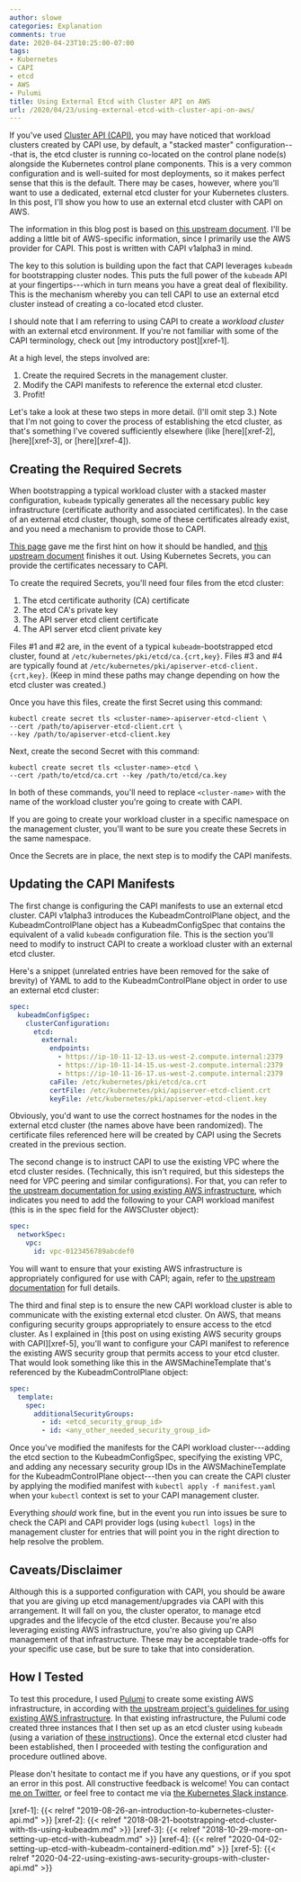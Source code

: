 ```yaml
---
author: slowe
categories: Explanation
comments: true
date: 2020-04-23T10:25:00-07:00
tags:
- Kubernetes
- CAPI
- etcd
- AWS
- Pulumi
title: Using External Etcd with Cluster API on AWS
url: /2020/04/23/using-external-etcd-with-cluster-api-on-aws/
---
```


If you've used [Cluster API (CAPI)][link-8], you may have noticed that workload clusters created by CAPI use, by default, a "stacked master" configuration---that is, the etcd cluster is running co-located on the control plane node(s) alongside the Kubernetes control plane components. This is a very common configuration and is well-suited for most deployments, so it makes perfect sense that this is the default. There may be cases, however, where you'll want to use a dedicated, external etcd cluster for your Kubernetes clusters. In this post, I'll show you how to use an external etcd cluster with CAPI on AWS.<!--more-->

The information in this blog post is based on [this upstream document][link-9]. I'll be adding a little bit of AWS-specific information, since I primarily use the AWS provider for CAPI. This post is written with CAPI v1alpha3 in mind.

The key to this solution is building upon the fact that CAPI leverages `kubeadm` for bootstrapping cluster nodes. This puts the full power of the `kubeadm` API at your fingertips---which in turn means you have a great deal of flexibility. This is the mechanism whereby you can tell CAPI to use an external etcd cluster instead of creating a co-located etcd cluster.

I should note that I am referring to using CAPI to create a _workload cluster_ with an external etcd environment. If you're not familiar with some of the CAPI terminology, check out [my introductory post][xref-1].

At a high level, the steps involved are:

1. Create the required Secrets in the management cluster.
2. Modify the CAPI manifests to reference the external etcd cluster.
3. Profit!

Let's take a look at these two steps in more detail. (I'll omit step 3.) Note that I'm not going to cover the process of establishing the etcd cluster, as that's something I've covered sufficiently elsewhere (like [here][xref-2], [here][xref-3], or [here][xref-4]).

## Creating the Required Secrets

When bootstrapping a typical workload cluster with a stacked master configuration, `kubeadm` typically generates all the necessary public key infrastructure (certificate authority and associated certificates). In the case of an external etcd cluster, though, some of these certificates already exist, and you need a mechanism to provide those to CAPI.

[This page][link-1] gave me the first hint on how it should be handled, and [this upstream document][link-9] finishes it out. Using Kubernetes Secrets, you can provide the certificates necessary to CAPI.

To create the required Secrets, you'll need four files from the etcd cluster:

1. The etcd certificate authority (CA) certificate
2. The etcd CA's private key
3. The API server etcd client certificate
4. The API server etcd client private key

Files #1 and #2 are, in the event of a typical `kubeadm`-bootstrapped etcd cluster, found at `/etc/kubernetes/pki/etcd/ca.{crt,key}`. Files #3 and #4 are typically found at `/etc/kubernetes/pki/apiserver-etcd-client.{crt,key}`. (Keep in mind these paths may change depending on how the etcd cluster was created.)

Once you have this files, create the first Secret using this command:

    kubectl create secret tls <cluster-name>-apiserver-etcd-client \
    --cert /path/to/apiserver-etcd-client.crt \
    --key /path/to/apiserver-etcd-client.key

Next, create the second Secret with this command:

    kubectl create secret tls <cluster-name>-etcd \
    --cert /path/to/etcd/ca.crt --key /path/to/etcd/ca.key

In both of these commands, you'll need to replace `<cluster-name>` with the name of the workload cluster you're going to create with CAPI.

If you are going to create your workload cluster in a specific namespace on the management cluster, you'll want to be sure you create these Secrets in the same namespace.

Once the Secrets are in place, the next step is to modify the CAPI manifests.

## Updating the CAPI Manifests

The first change is configuring the CAPI manifests to use an external etcd cluster. CAPI v1alpha3 introduces the KubeadmControlPlane object, and the KubeadmControlPlane object has a KubeadmConfigSpec that contains the equivalent of a valid `kubeadm` configuration file. This is the section you'll need to modify to instruct CAPI to create a workload cluster with an external etcd cluster.

Here's a snippet (unrelated entries have been removed for the sake of brevity) of YAML to add to the KubeadmControlPlane object in order to use an external etcd cluster:

```yaml
spec:
  kubeadmConfigSpec:
    clusterConfiguration:
      etcd:
        external:
          endpoints:
            - https://ip-10-11-12-13.us-west-2.compute.internal:2379
            - https://ip-10-11-14-15.us-west-2.compute.internal:2379
            - https://ip-10-11-16-17.us-west-2.compute.internal:2379
          caFile: /etc/kubernetes/pki/etcd/ca.crt
          certFile: /etc/kubernetes/pki/apiserver-etcd-client.crt
          keyFile: /etc/kubernetes/pki/apiserver-etcd-client.key
```

Obviously, you'd want to use the correct hostnames for the nodes in the external etcd cluster (the names above have been randomized). The certificate files referenced here will be created by CAPI using the Secrets created in the previous section.

The second change is to instruct CAPI to use the existing VPC where the etcd cluster resides. (Technically, this isn't required, but this sidesteps the need for VPC peering and similar configurations). For that, you can refer to [the upstream documentation for using existing AWS infrastructure][link-3], which indicates you need to add the following to your CAPI workload manifest (this is in the spec field for the AWSCluster object):

```yaml
spec:
  networkSpec:
    vpc:
      id: vpc-0123456789abcdef0
```

You will want to ensure that your existing AWS infrastructure is appropriately configured for use with CAPI; again, refer to [the upstream documentation][link-3] for full details.

The third and final step is to ensure the new CAPI workload cluster is able to communicate with the existing external etcd cluster. On AWS, that means configuring security groups appropriately to ensure access to the etcd cluster. As I explained in [this post on using existing AWS security groups with CAPI][xref-5], you'll want to configure your CAPI manifest to reference the existing AWS security group that permits access to your etcd cluster. That would look something like this in the AWSMachineTemplate that's referenced by the KubeadmControlPlane object:

```yaml
spec:
  template:
    spec:
      additionalSecurityGroups:
        - id: <etcd_security_group_id>
        - id: <any_other_needed_security_group_id>
```

Once you've modified the manifests for the CAPI workload cluster---adding the etcd section to the KubeadmConfigSpec, specifying the existing VPC, and adding any necessary security group IDs in the AWSMachineTemplate for the KubeadmControlPlane object---then you can create the CAPI cluster by applying the modified manifest with `kubectl apply -f manifest.yaml` when your `kubectl` context is set to your CAPI management cluster.

Everything _should_ work fine, but in the event you run into issues be sure to check the CAPI and CAPI provider logs (using `kubectl logs`) in the management cluster for entries that will point you in the right direction to help resolve the problem.

## Caveats/Disclaimer

Although this is a supported configuration with CAPI, you should be aware that you are giving up etcd management/upgrades via CAPI with this arrangement. It will fall on you, the cluster operator, to manage etcd upgrades and the lifecycle of the etcd cluster. Because you're also leveraging existing AWS infrastructure, you're also giving up CAPI management of that infrastructure. These may be acceptable trade-offs for your specific use case, but be sure to take that into consideration.

## How I Tested

To test this procedure, I used [Pulumi][link-4] to create some existing AWS infrastructure, in according with [the upstream project's guidelines for using existing AWS infrastructure][link-3]. In that existing infrastructure, the Pulumi code created three instances that I then set up as an etcd cluster using `kubeadm` (using a variation of [these instructions][link-5]). Once the external etcd cluster had been established, then I proceeded with testing the configuration and procedure outlined above.

Please don't hesitate to contact me if you have any questions, or if you spot an error in this post. All constructive feedback is welcome! You can contact [me on Twitter][link-6], or feel free to contact me via [the Kubernetes Slack instance][link-7].

[link-1]: https://cluster-api.sigs.k8s.io/tasks/certs/using-custom-certificates.html
[link-3]: https://github.com/kubernetes-sigs/cluster-api-provider-aws/blob/master/docs/existing-aws-infrastructure.md
[link-4]: https://www.pulumi.com/
[link-5]: https://kubernetes.io/docs/setup/production-environment/tools/kubeadm/setup-ha-etcd-with-kubeadm/
[link-6]: https://twitter.com/scott_lowe
[link-7]: https://kubernetes.slack.com
[link-8]: https://cluster-api.sigs.k8s.io/
[link-9]: https://github.com/kubernetes-sigs/cluster-api/blob/master/bootstrap/kubeadm/docs/external-etcd.md
[xref-1]: {{< relref "2019-08-26-an-introduction-to-kubernetes-cluster-api.md" >}}
[xref-2]: {{< relref "2018-08-21-bootstrapping-etcd-cluster-with-tls-using-kubeadm.md" >}}
[xref-3]: {{< relref "2018-10-29-more-on-setting-up-etcd-with-kubeadm.md" >}}
[xref-4]: {{< relref "2020-04-02-setting-up-etcd-with-kubeadm-containerd-edition.md" >}}
[xref-5]: {{< relref "2020-04-22-using-existing-aws-security-groups-with-cluster-api.md" >}}
